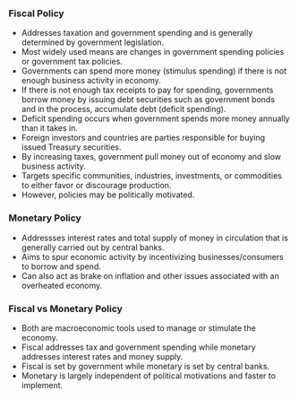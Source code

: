 ### Fiscal Policy

- Addresses taxation and government spending and is generally determined by government legislation.
- Most widely used means are changes in government spending policies or government tax policies.
- Governments can spend more money (stimulus spending) if there is not enough business activity in economy.
- If there is not enough tax receipts to pay for spending, governments borrow money by issuing debt securities such as government bonds and in the process, accumulate debt (deficit spending).
- Deficit spending occurs when government spends more money annually than it takes in.
- Foreign investors and countries are parties responsible for buying issued Treasury securities.
- By increasing taxes, government pull money out of economy and slow business activity.
- Targets specific communities, industries, investments, or commodities to either favor or discourage production.
- However, policies may be politically motivated.

### Monetary Policy

- Addressses interest rates and total supply of money in circulation that is generally carried out by central banks.
- Aims to spur economic activity by incentivizing businesses/consumers to borrow and spend.
- Can also act as brake on inflation and other issues associated with an overheated economy.

### Fiscal vs Monetary Policy

- Both are macroeconomic tools used to manage or stimulate the economy.
- Fiscal addresses tax and government spending while monetary addresses interest rates and money supply.
- Fiscal is set by government while monetary is set by central banks.
- Monetary is largely independent of political motivations and faster to implement.
